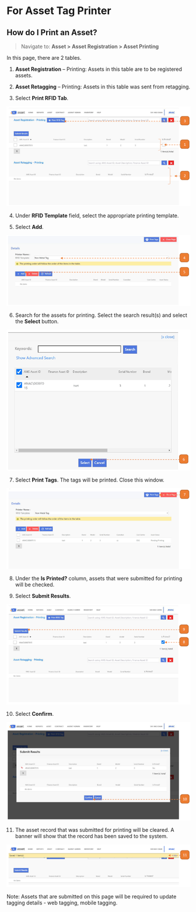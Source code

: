 # For Asset Tag Printer

## How do I Print an Asset?

> Navigate to: **Asset > Asset Registration > Asset Printing**

In this page, there are 2 tables.

1. **Asset Registration** – Printing: Assets in this table are to be registered assets.

2. **Asset Retagging** – Printing: Assets in this table was sent from retagging.

3. Select **Print RFID Tab**.

![](images/ARFATP.png "ARFATP")

4. Under **RFID Template** field, select the appropriate printing template. 

5. Select **Add**.

![](images/ARFATP2.png "ARFATP2")

6. Search for the assets for printing. Select the search result(s) and select the **Select** button.

![](images/ARFATP3.png "ARFATP3")

7. Select **Print Tags**. The tags will be printed. Close this window.

![](images/ARFATP4.png "ARFATP4")

8. Under the **Is Printed?** column, assets that were submitted for printing will be checked.

9. Select **Submit Results**.

![](images/ARFATP5.png "ARFATP5")

10. Select **Confirm**.

![](images/ARFATP6.png "ARFATP6")

11. The asset record that was submitted for printing will be cleared. 
A banner will show that the record has been saved to the system.

![](images/ARFATP7.png "ARFATP7")

Note: Assets that are submitted on this page will be required to update tagging details - web tagging, mobile tagging.